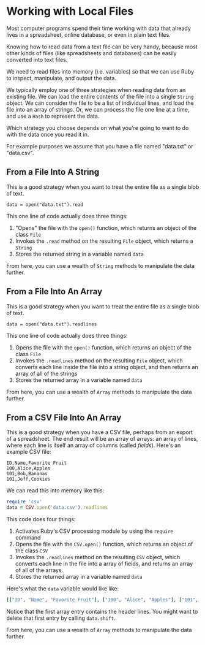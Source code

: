 # Working with Local Files

Most computer programs spend their time working with data
that already lives in a spreadsheet, online database, or
even in plain text files.

Knowing how to read data from a text file can be very handy,
because most other kinds of files (like spreadsheets and
databases) can be easily converted into text files.

We need to read files into memory (i.e. variables) so that
we can use Ruby to inspect, manipulate, and output the data.

We typically employ one of three strategies when reading data from
an existing file.  We can load the entire contents of the file
into a single `String` object.  We can consider the file to be
a list of individual lines, and load the file into an array
of strings.  Or, we can process the file one line at a time,
and use a `Hash` to represent the data.

Which strategy you choose depends on what you're going to want
to do with the data once you read it in.  

<div class="alert alert-primary">
  For example purposes we assume that you have a file
  named "data.txt" or "data.csv".
</div>

## From a File Into A String

This is a good strategy when you want to treat the entire file as a single
blob of text.

```
data = open("data.txt").read
```

This one line of code actually does three things:

1. "Opens" the file with the `open()` function, which returns
   an object of the class `File`
2. Invokes the `.read` method on the resulting `File` object, which
   returns a `String`
3. Stores the returned string in a variable named `data`

From here, you can use a wealth of `String` methods to manipulate
the data further.

## From a File Into An Array

This is a good strategy when you want to treat the entire file as a single
blob of text.

```
data = open("data.txt").readlines
```

This one line of code actually does three things:

1. Opens the file with the `open()` function, which returns
   an object of the class `File`
2. Invokes the `.readlines` method on the resulting `File` object, which
   converts each line inside the file into a string object, and
   then returns an array of all of the strings
3. Stores the returned array in a variable named `data`

From here, you can use a wealth of `Array` methods to manipulate
the data further.

## From a CSV File Into An Array

This is a good strategy when you have a CSV file, perhaps from an export
of a spreadsheet.  The end result will be an array of arrays:
an array of lines, where each line is itself an array of columns
(called _fields_).  Here's an example CSV file:

``` csv
ID,Name,Favorite Fruit
100,Alice,Apples
101,Bob,Bananas
101,Jeff,Cookies
```

We can read this into memory like this:

``` ruby
require 'csv'
data = CSV.open('data.csv').readlines
```

This code does four things:

1. Activates Ruby's CSV processing module by using the `require` command
2. Opens the file with the `CSV.open()` function, which returns
   an object of the class `CSV`
3. Invokes the `.readlines` method on the resulting `CSV` object, which
   converts each line in the file into a array of fields,
   and returns an array of all of the arrays.
4. Stores the returned array in a variable named `data`

Here's what the `data` variable would like like:

``` ruby
[["ID", "Name", "Favorite Fruit"], ["100", "Alice", "Apples"], ["101", "Bob", "Bananas"], ["101", "Jeff", "Cookies"]]
```

Notice that the first array entry contains the header lines.  You might
want to delete that first entry by calling `data.shift`.

From here, you can use a wealth of `Array` methods to manipulate
the data further.
